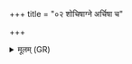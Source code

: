 +++
title = "०२ शोचिषाग्ने अर्चिषा च"

+++
<details><summary>मूलम् (GR)</summary>

शोचिषाग्ने अर्चिषा च  
निर् दहेतो अघायतः ।  
सख्यम् आवं कृण्वहे त्वं च-  
-आमाद उप शं भुवन् ॥
</details>